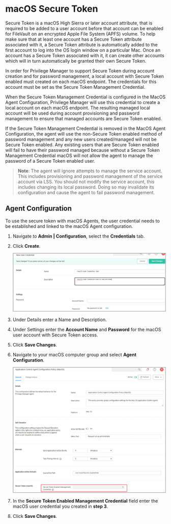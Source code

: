 [title]: # (Secure Token)
[tags]: # (local service accounts)
[priority]: # (12)
# macOS Secure Token

Secure Token is a macOS High Sierra or later account attribute, that is required to be added to a user account before that account can be enabled for FileVault on an encrypted Apple File System (APFS) volume. To help make sure that at least one account has a Secure Token attribute associated with it, a Secure Token attribute is automatically added to the first account to log into the OS login window on a particular Mac. Once an account has a Secure Token associated with it, it can create other accounts which will in turn automatically be granted their own Secure Token.

In order for Privilege Manager to support Secure Token during account creation and for password management, a local account with Secure Token enabled must created on each macOS endpoint. The credentials for this account must be set as the Secure Token Management Credential.

When the Secure Token Management Credential is configured in the MacOS Agent Configuration, Privilege Manager will use this credential to create a local account on each macOS endpoint. The resulting managed local account will be used during account provisioning and password management to ensure that managed accounts are Secure Token enabled.

If the Secure Token Management Credential is removed in the MacOS Agent Configuration, the agent will use the non-Secure Token enabled method of password management and any new users created/managed will not be Secure Token enabled. Any existing users that are Secure Token enabled will fail to have their password managed because without a Secure Token Management Credential macOS will not allow the agent to manage the password of a Secure Token enabled user.

>**Note**:
>The agent will ignore attempts to manage the service account. This includes provisioning and password management of the service account via LSS. You should not modify the service account, this includes changing its local password. Doing so may invalidate its configuration and cause the agent to fail password management.

## Agent Configuration

To use the secure token with macOS Agents, the user credential needs to be established and linked to the macOS Agent configuration.

1. Navigate to __Admin | Configuration__, select the __Credentials__ tab.
1. Click __Create__.

   ![new](images/secure-token/macOS-credential-1.png "New User Credential")
1. Under Details enter a Name and Description.
1. Under Settings enter the __Account Name__ and __Password__ for the macOS user account with Secure Token access.
1. Click __Save Changes__.
1. Navigate to your macOS computer group and select __Agent Configuration__.

   ![add](images/secure-token/macOS-credential-2.png "Add credential to macOS agent configuration")
1. In the __Secure Token Enabled Management Credential__ field enter the macOS user credential you created in __step 3__.
1. Click __Save Changes__.
